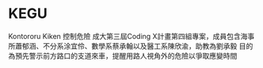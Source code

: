 # KEGU
Kontororu Kiken 控制危險
成大第三屆Coding X計畫第四組專案，成員包含海事所蕭郁涵、不分系涂宜伶、數學系蔡承翰以及醫工系陳欣渝，助教為劉承毅
目的為預先警示前方路口的支道來車，提醒用路人視角外的危險以爭取應變時間
